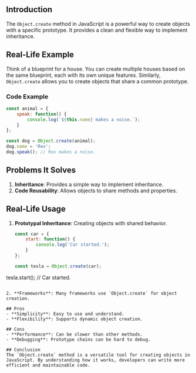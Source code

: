## Introduction
The `Object.create` method in JavaScript is a powerful way to create objects with a specific prototype. It provides a clean and flexible way to implement inheritance.

## Real-Life Example
Think of a blueprint for a house. You can create multiple houses based on the same blueprint, each with its own unique features. Similarly, `Object.create` allows you to create objects that share a common prototype.

### Code Example
```javascript
const animal = {
    speak: function() {
        console.log(`${this.name} makes a noise.`);
    }
};

const dog = Object.create(animal);
dog.name = 'Rex';
dog.speak(); // Rex makes a noise.
```

## Problems It Solves
1. **Inheritance**: Provides a simple way to implement inheritance.
2. **Code Reusability**: Allows objects to share methods and properties.

## Real-Life Usage
1. **Prototypal Inheritance**: Creating objects with shared behavior.
   ```javascript
   const car = {
       start: function() {
           console.log('Car started.');
       }
   };

   const tesla = Object.create(car);
tesla.start(); // Car started.
   ```

2. **Frameworks**: Many frameworks use `Object.create` for object creation.

## Pros
- **Simplicity**: Easy to use and understand.
- **Flexibility**: Supports dynamic object creation.

## Cons
- **Performance**: Can be slower than other methods.
- **Debugging**: Prototype chains can be hard to debug.

## Conclusion
The `Object.create` method is a versatile tool for creating objects in JavaScript. By understanding how it works, developers can write more efficient and maintainable code.
